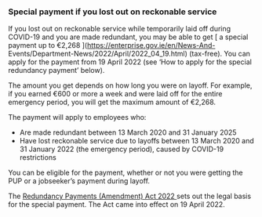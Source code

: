 ###  Special payment if you lost out on reckonable service

If you lost out on reckonable service while temporarily laid off during
COVID-19 and you are made redundant, you may be able to get [ a special
payment up to €2,268 ](https://enterprise.gov.ie/en/News-And-
Events/Department-News/2022/April/2022_04_19.html) (tax-free). You can apply
for the payment from 19 April 2022 (see ‘How to apply for the special
redundancy payment’ below).

The amount you get depends on how long you were on layoff. For example, if you
earned €600 or more a week and were laid off for the entire emergency period,
you will get the maximum amount of €2,268.

The payment will apply to employees who:

  * Are made redundant between 13 March 2020 and 31 January 2025 
  * Have lost reckonable service due to layoffs between 13 March 2020 and 31 January 2022 (the emergency period), caused by COVID-19 restrictions 

You can be eligible for the payment, whether or not you were getting the PUP
or a jobseeker’s payment during layoff.

The [ Redundancy Payments (Amendment) Act 2022
](https://www.irishstatutebook.ie/eli/2022/act/3/enacted/en/print) sets out
the legal basis for the special payment. The Act came into effect on 19 April
2022.
